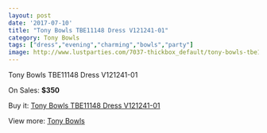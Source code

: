 ```yaml
---
layout: post
date: '2017-07-10'
title: "Tony Bowls TBE11148 Dress V121241-01"
category: Tony Bowls
tags: ["dress","evening","charming","bowls","party"]
image: http://www.lustparties.com/7037-thickbox_default/tony-bowls-tbe11148-dress-v121241-01.jpg
---
```

Tony Bowls TBE11148 Dress V121241-01

On Sales: **$350**
<a href="https://www.lustparties.com/en/tony-bowls/2409-tony-bowls-tbe11148-dress-v121241-01.html"><amp-img layout="responsive" width="600" height="600" src="//www.lustparties.com/7037-thickbox_default/tony-bowls-tbe11148-dress-v121241-01.jpg" alt="Tony Bowls TBE11148 Dress V121241-01 0" /></a>
<a href="https://www.lustparties.com/en/tony-bowls/2409-tony-bowls-tbe11148-dress-v121241-01.html"><amp-img layout="responsive" width="600" height="600" src="//www.lustparties.com/7041-thickbox_default/tony-bowls-tbe11148-dress-v121241-01.jpg" alt="Tony Bowls TBE11148 Dress V121241-01 1" /></a>
<a href="https://www.lustparties.com/en/tony-bowls/2409-tony-bowls-tbe11148-dress-v121241-01.html"><amp-img layout="responsive" width="600" height="600" src="//www.lustparties.com/7040-thickbox_default/tony-bowls-tbe11148-dress-v121241-01.jpg" alt="Tony Bowls TBE11148 Dress V121241-01 2" /></a>
<a href="https://www.lustparties.com/en/tony-bowls/2409-tony-bowls-tbe11148-dress-v121241-01.html"><amp-img layout="responsive" width="600" height="600" src="//www.lustparties.com/7039-thickbox_default/tony-bowls-tbe11148-dress-v121241-01.jpg" alt="Tony Bowls TBE11148 Dress V121241-01 3" /></a>
<a href="https://www.lustparties.com/en/tony-bowls/2409-tony-bowls-tbe11148-dress-v121241-01.html"><amp-img layout="responsive" width="600" height="600" src="//www.lustparties.com/7038-thickbox_default/tony-bowls-tbe11148-dress-v121241-01.jpg" alt="Tony Bowls TBE11148 Dress V121241-01 4" /></a>

Buy it: [Tony Bowls TBE11148 Dress V121241-01](https://www.lustparties.com/en/tony-bowls/2409-tony-bowls-tbe11148-dress-v121241-01.html "Tony Bowls TBE11148 Dress V121241-01")

View more: [Tony Bowls](https://www.lustparties.com/en/5-tony-bowls "Tony Bowls")